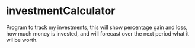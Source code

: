 # investmentCalculator
Program to track my investments, this will show percentage gain and loss, how much money is invested, and will forecast over the next period what it wil be worth.